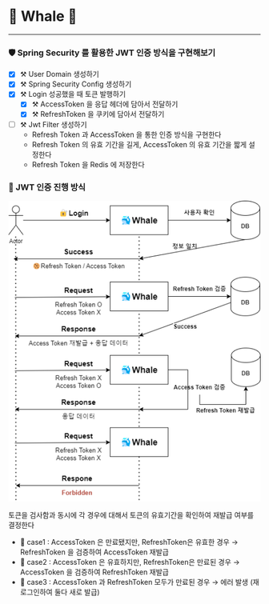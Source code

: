 # 🐳 Whale 🐳
___

### 🛡️ Spring Security 를 활용한 JWT 인증 방식을 구현해보기
- [x] ⚒️ User Domain 생성하기
- [x] ⚒️ Spring Security Config 생성하기
- [x] ⚒️ Login 성공했을 때 토큰 발행하기
    - [x] ⚒️ AccessToken 을 응답 헤더에 담아서 전달하기
    - [x] ⚒️ RefreshToken 을 쿠키에 담아서 전달하기 
- [ ] ⚒️ Jwt Filter 생성하기
    - Refresh Token 과 AccessToken 을 통한 인증 방식을 구현한다
    - Refresh Token 의 유효 기간을 길게, AccessToken 의 유효 기간을 짧게 설정한다
    - Refresh Token 을 Redis 에 저장한다

### 🔐 JWT 인증 진행 방식
![img.png](docs/resource/img.png)

토큰을 검사함과 동시에 각 경우에 대해서 토큰의 유효기간을 확인하여 재발급 여부를 결정한다

- 🐬 case1 : AccessToken 은 만료됐지만, RefreshToken은 유효한 경우 →  RefreshToken 을 검증하여 AccessToken 재발급
- 🐬 case2 : AccessToken 은 유효하지만, RefreshToken은 만료된 경우 →  AccessToken 을 검증하여 RefreshToken 재발급
- 🐬 case3 : AccessToken 과 RefreshToken 모두가 만료된 경우 → 에러 발생 (재 로그인하여 둘다 새로 발급)
